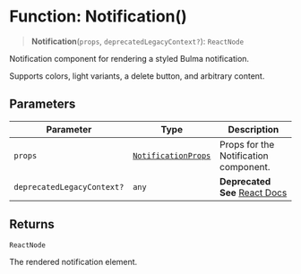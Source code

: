# Function: Notification()

> **Notification**(`props`, `deprecatedLegacyContext?`): `ReactNode`

Notification component for rendering a styled Bulma notification.

Supports colors, light variants, a delete button, and arbitrary content.

## Parameters

| Parameter | Type | Description |
| ------ | ------ | ------ |
| `props` | [`NotificationProps`](../interfaces/NotificationProps.md) | Props for the Notification component. |
| `deprecatedLegacyContext?` | `any` | **Deprecated** **See** [React Docs](https://legacy.reactjs.org/docs/legacy-context.html#referencing-context-in-lifecycle-methods) |

## Returns

`ReactNode`

The rendered notification element.
